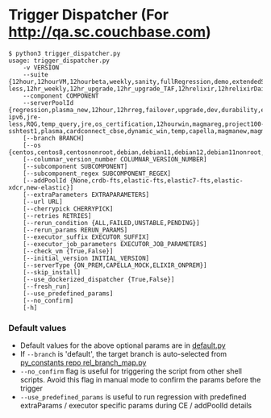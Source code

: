 # Trigger Dispatcher (For http://qa.sc.couchbase.com)

```
$ python3 trigger_dispatcher.py
usage: trigger_dispatcher.py 
    -v VERSION 
    --suite {12hour,12hourVM,12hourbeta,weekly,sanity,fullRegression,demo,extendedSanity,test,jre-less,12hr_weekly,12hr_upgrade,12hr_upgrade_TAF,12hrelixir,12hrelixirDaily,ce,quarantined,weekly_unstable,mustpass,disabled,magmareg,magmaWeekly,capella_mock,magmanew,ipv6,capella_weekly,vector_search_large,vector_search,columnar}
    --component COMPONENT 
    --serverPoolId {regression,plasma_new,12hour,12hrreg,failover,upgrade,dev,durability,extendedSanity,spock12hour,test,2core,2i,nserv,autofailover,security,query,xdcr,lww,bkrs,fts,ipv6,ipv6hostname,test_windows,12hour_new,win-ipv6,jre-less,RQG,temp_query,jre,os_certification,12hourwin,magmareg,project100-sshtest1,plasma,cardconnect_cbse,dynamic_win,temp,capella,magmanew,magmaUpgrade}
    [--branch BRANCH]
    [--os {centos,centos8,centosnonroot,debian,debian11,debian12,debian11nonroot,oel8,oel9,rhel8,rhel9,rocky9,suse15,ubuntu18,ubuntu20,ubuntu22,windows,windows2019}]
    [--columnar_version_number COLUMNAR_VERSION_NUMBER]
    [--subcomponent SUBCOMPONENT] 
    [--subcomponent_regex SUBCOMPONENT_REGEX]
    [--addPoolId {None,crdb-fts,elastic-fts,elastic7-fts,elastic-xdcr,new-elastic}]
    [--extraParameters EXTRAPARAMETERS]
    [--url URL]
    [--cherrypick CHERRYPICK]
    [--retries RETRIES]
    [--rerun_condition {ALL,FAILED,UNSTABLE,PENDING}]
    [--rerun_params RERUN_PARAMS]
    [--executor_suffix EXECUTOR_SUFFIX]
    [--executor_job_parameters EXECUTOR_JOB_PARAMETERS]
    [--check_vm {True,False}]
    [--initial_version INITIAL_VERSION]
    [--serverType {ON_PREM,CAPELLA_MOCK,ELIXIR_ONPREM}]
    [--skip_install]
    [--use_dockerized_dispatcher {True,False}]
    [--fresh_run]
    [--use_predefined_params]
    [--no_confirm]
    [-h]
```

### Default values
- Default values for the above optional params are in [default.py](/regression_automation/defaults.py)
- If `--branch` is 'default', the target branch is auto-selected from [py_constants repo rel_branch_map.py](https://github.com/couchbaselabs/py_constants/blob/master/cb_constants/rel_branch_map.py)
- `--no_confirm` flag is useful for triggering the script from other shell scripts. Avoid this flag in manual mode to confirm the params before the trigger
- `--use_predefined_params` is useful to run regression with predefined extraParams / executor specific params during CE / addPoolId details
